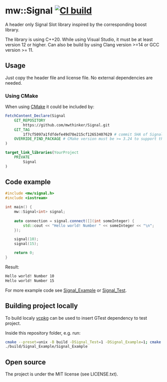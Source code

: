 # mw::Signal [![CI build](https://github.com/mwthinker/Signal/actions/workflows/ci.yml/badge.svg)](https://github.com/mwthinker/Signal/actions/workflows/ci.yml)

A header only Signal Slot library inspired by the corresponding boost library.

The library is using C++20. While using Visual Studio, it must be at least version 12 or higher. Can also be build by using Clang version >=14 or GCC version >= 11.

## Usage
Just copy the header file and license file. No external dependencies are needed.

### Using CMake
When using [CMake](https://cmake.org/) it could be included by:

```cmake
FetchContent_Declare(Signal
    GIT_REPOSITORY
        https://github.com/mwthinker/Signal.git
    GIT_TAG
        1f7cf5097a1fdfdefe49d78e215cf12653407629 # commit SHA of Signal to use
    OVERRIDE_FIND_PACKAGE # CMake version must be >= 3.24 to support this
)

target_link_libraries(YourProject
    PRIVATE
        Signal
)
```

## Code example
```cpp
#include <mw/signal.h>
#include <iostream>

int main() {
    mw::Signal<int> signal;
    
    auto connection = signal.connect([](int someInteger) {
        std::cout << "Hello world! Number " << someInteger << "\n"; 
    });

    signal(10);
    signal(15);

    return 0;
}
```
Result:
```bash
Hello world! Number 10
Hello world! Number 15
```
For more example code see [Signal_Example](https://github.com/mwthinker/Signal/blob/master/Signal_Example/src/main.cpp) or [Signal_Test](https://github.com/mwthinker/Signal/blob/master/Signal_Test/src/signaltests.cpp).

## Building project locally
To build localy [vcpkg](https://github.com/microsoft/vcpkg.git) can be used to insert GTest dependency to test project.

Inside this repository folder, e.g. run:
```bash
cmake --preset=unix -B build -DSignal_Test=1 -DSignal_Example=1; cmake --build build; ctest --test-dir build/Signal_Test
./build/Signal_Example/Signal_Example
```

## Open source
The project is under the MIT license (see LICENSE.txt).
